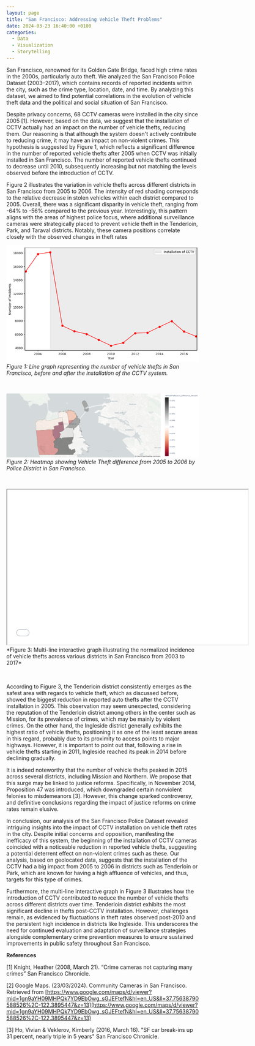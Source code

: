 ```yaml
---
layout: page
title: "San Francisco: Addressing Vehicle Theft Problems"
date: 2024-03-23 16:40:00 +0100
categories: 
  - Data
  - Visualization
  - Storytelling
---
```


San Francisco, renowned for its Golden Gate Bridge, faced high crime rates in the 2000s, particularly auto theft. We analyzed the San Francisco Police Dataset (2003–2017), which contains records of reported incidents within the city, such as the crime type, location, date, and time. By analyzing this dataset, we aimed to find potential correlations in the evolution of vehicle theft data and the political and social situation of San Francisco.

Despite privacy concerns, 68 CCTV cameras were installed in the city since 2005 [1]. However, based on the data, we suggest that the installation of CCTV actually had an impact on the number of vehicle thefts, reducing them. Our reasoning is that although the system doesn't actively contribute to reducing crime, it may have an impact on non-violent crimes. This hypothesis is suggested by Figure 1, which reflects a significant difference in the number of reported vehicle thefts after 2005 when CCTV was initially installed in San Francisco. The number of reported vehicle thefts continued to decrease until 2010, subsequently increasing but not matching the levels observed before the introduction of CCTV.


Figure 2 illustrates the variation in vehicle thefts across different districts in San Francisco from 2005 to 2006. The intensity of red shading corresponds to the relative decrease in stolen vehicles within each district compared to 2005. Overall, there was a significant disparity in vehicle theft, ranging from -64% to -56% compared to the previous year. Interestingly, this pattern aligns with the areas of highest police focus, where additional surveillance cameras were strategically placed to prevent vehicle theft in the Tenderloin, Park, and Taraval districts. Notably, these camera positions correlate closely with the observed changes in theft rates


![timeSeries](/assets/images/TimeSeries_v2.png)  
*Figure 1: Line graph representing the number of vehicle thefts in San Francisco, before and after the installation of the CCTV system.*

&nbsp;

![heatmap](/assets/images/heatmap_v2.png)  
*Figure 2: Heatmap showing Vehicle Theft difference from 2005 to 2006 by Police District in San Francisco.*

&nbsp;

<iframe src="/assets/images/MultiLineNorm.html" width="630" height="405"></iframe>
*Figure 3: Multi-line interactive graph illustrating the normalized incidence of vehicle thefts across various districts in San Francisco from 2003 to 2017*

&nbsp;


According to Figure 3, the Tenderloin district consistently emerges as the safest area with regards to vehicle theft, which as discussed before, showed the biggest reduction in reported auto thefts after the CCTV installation in 2005. This observation may seem unexpected, considering the reputation of the Tenderloin district among others in the center such as Mission, for its prevalence of crimes, which may be mainly by violent crimes. On the other hand, the Ingleside district generally exhibits the highest ratio of vehicle thefts, positioning it as one of the least secure areas in this regard, probably due to its proximity to access points to major highways. However, it is important to point out that, following a rise in vehicle thefts starting in 2011, Ingleside reached its peak in 2014 before declining gradually.

It is indeed noteworthy that the number of vehicle thefts peaked in 2015 across several districts, including Mission and Northern. We propose that this surge may be linked to justice reforms. Specifically, in November 2014, Proposition 47 was introduced, which downgraded certain nonviolent felonies to misdemeanors [3]. However, this change sparked controversy, and definitive conclusions regarding the impact of justice reforms on crime rates remain elusive.

In conclusion, our analysis of the San Francisco Police Dataset revealed intriguing insights into the impact of CCTV installation on vehicle theft rates in the city. Despite initial concerns and opposition, manifesting the inefficacy of this system, the beginning of the installation of CCTV cameras coincided with a noticeable reduction in reported vehicle thefts, suggesting a potential deterrent effect on non-violent crimes such as these. Our analysis, based on geolocated data, suggests that the installation of the CCTV had a big impact from 2005 to 2006 in districts such as Tenderloin or Park, which are known for having a high affluence of vehicles, and thus, targets for this type of crimes.

Furthermore, the multi-line interactive graph in Figure 3 illustrates how the introduction of CCTV contributed to reduce the number of vehicle thefts across different districts over time. Tenderloin district exhibits the most significant decline in thefts post-CCTV installation. However, challenges remain, as evidenced by fluctuations in theft rates observed post-2010 and the persistent high incidence in districts like Ingleside. This underscores the need for continued evaluation and adaptation of surveillance strategies alongside complementary crime prevention measures to ensure sustained improvements in public safety throughout San Francisco.

**References**

[1] Knight, Heather (2008, March 21). “Crime cameras not capturing many crimes” San Francisco Chronicle.

[2] Google Maps. (23/03/2024). Community Cameras in San Francisco. Retrieved from [https://www.google.com/maps/d/viewer?mid=1gn9aYH09MHPQk7YD9EbOwg_sGJEFtefN&hl=en_US&ll=37.75638790588526%2C-122.3895447&z=13](https://www.google.com/maps/d/viewer?mid=1gn9aYH09MHPQk7YD9EbOwg_sGJEFtefN&hl=en_US&ll=37.75638790588526%2C-122.3895447&z=13)

[3] Ho, Vivian & Veklerov, Kimberly (2016, March 16). "SF car break-ins up 31 percent, nearly triple in 5 years" San Francisco Chronicle. 

[jekyll-docs]: https://jekyllrb.com/docs/home
[jekyll-gh]:   https://github.com/jekyll/jekyll
[jekyll-talk]: https://talk.jekyllrb.com/
